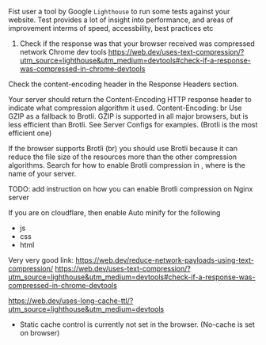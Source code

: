 

Fist user a tool by Google `Lighthouse` to run some tests against your website. Test provides a lot of insight into performance, and areas of improvement interms of speed, accessbility, best practices etc

1) Check if the response was that your browser received was compressed network Chrome dev tools
https://web.dev/uses-text-compression/?utm_source=lighthouse&utm_medium=devtools#check-if-a-response-was-compressed-in-chrome-devtools

Check the content-encoding header in the Response Headers section.

Your server should return the Content-Encoding HTTP response header to indicate what compression algorithm it used.
Content-Encoding: br
Use GZIP as a fallback to Brotli. GZIP is supported in all major browsers, but is less efficient than Brotli. See Server Configs for examples. (Brotli is the most efficient one)

If the browser supports Brotli (br) you should use Brotli because it can reduce the file size of the resources more than the other compression algorithms. Search for how to enable Brotli compression in <X>, where <X> is the name of your server. 

TODO: add instruction on how you can enable Brotli compression on Nginx server

If you are on cloudflare, then enable Auto minify for the following
- js
- css
- html

Very very good link: https://web.dev/reduce-network-payloads-using-text-compression/
https://web.dev/uses-text-compression/?utm_source=lighthouse&utm_medium=devtools#check-if-a-response-was-compressed-in-chrome-devtools

https://web.dev/uses-long-cache-ttl/?utm_source=lighthouse&utm_medium=devtools
- Static cache control is currently not set in the browser. (No-cache is set on browser)




